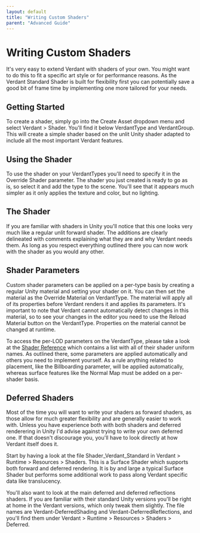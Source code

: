 ```yaml
---
layout: default
title: "Writing Custom Shaders"
parent: "Advanced Guide"
---
```


# Writing Custom Shaders

It's very easy to extend Verdant with shaders of your own. You might want to do this to fit a specific art style or for performance reasons. As the Verdant Standard Shader is built for flexibility first you can potentially save a good bit of frame time by implementing one more tailored for your needs. 

## Getting Started

To create a shader, simply go into the Create Asset dropdown menu and select Verdant > Shader. You'll find it below VerdantType and VerdantGroup. This will create a simple shader based on the unlit Unity shader adapted to include all the most important Verdant features.

## Using the Shader

To use the shader on your VerdantTypes you'll need to specify it in the Override Shader parameter. The shader you just created is ready to go as is, so select it and add the type to the scene. You'll see that it appears much simpler as it only applies the texture and color, but no lighting.

## The Shader

If you are familiar with shaders in Unity you'll notice that this one looks very much like a regular unlit forward shader. The additions are clearly delineated with comments explaining what they are and why Verdant needs them. As long as you respect everything outlined there you can now work with the shader as you would any other.

## Shader Parameters

Custom shader parameters can be applied on a per-type basis by creating a regular Unity material and setting your shader on it. You can then set the material as the Override Material on VerdantType. The material will apply all of its properties before Verdant renders it and applies its parameters. It's important to note that Verdant cannot automatically detect changes in this material, so to see your changes in the editor you need to use the Reload Material button on the VerdantType. Properties on the material cannot be changed at runtime.

To access the per-LOD parameters on the VerdantType, please take a look at the [Shader Reference](../ComponentReference/Shaders/VerdantTypeParameters.html) which contains a list with all of their shader uniform names. As outlined there, some parameters are applied automatically and others you need to implement yourself. As a rule anything related to placement, like the Billboarding parameter, will be applied automatically, whereas surface features like the Normal Map must be added on a per-shader basis.  

## Deferred Shaders

Most of the time you will want to write your shaders as forward shaders, as those allow for much greater flexibility and are generally easier to work with. Unless you have experience both with both shaders and deferred renderering in Unity I'd advise against trying to write your own deferred one. If that doesn't discourage you, you'll have to look directly at how Verdant itself does it. 

Start by having a look at the file Shader_Verdant_Standard in Verdant > Runtime > Resources > Shaders. This is a Surface Shader which supports both forward and deferred rendering. It is by and large a typical Surface Shader but performs some additional work to pass along Verdant specific data like translucency.

You'll also want to look at the main deferred and deferred reflections shaders. If you are familiar with their standard Unity versions you'll be right at home in the Verdant versions, which only tweak them slightly. The file names are Verdant-DeferredShading and Verdant-DeferredReflections, and you'll find them under Verdant > Runtime > Resources > Shaders > Deferred.